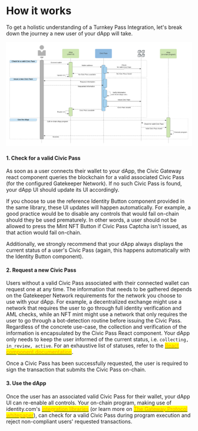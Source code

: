 # How it works

To get a holistic understanding of a Turnkey Pass Integration, let's break down the journey a new user of your dApp will take.

![Sequence diagram of a user connecting and issuing a Civic Pass.](<../../../.gitbook/assets/image (19).png>)

#### 1. Check for a valid Civic Pass

As soon as a user connects their wallet to your dApp, the Civic Gateway react component queries the blockchain for a valid associated Civic Pass (for the configured Gatekeeper Network). If no such Civic Pass is found, your dApp UI should update its UI accordingly.&#x20;

If you choose to use the reference Identity Button component provided in the same library, these UI updates will happen automatically. For example, a good practice would be to disable any controls that would fail on-chain should they be used prematurely. In other words, a user should not be allowed to press the Mint NFT Button if Civic Pass Captcha isn't issued, as that action would fail on-chain.

Additionally, we strongly recommend that your dApp always displays the current status of a user's Civic Pass (again, this happens automatically with the Identity Button component).&#x20;

#### 2. Request a new Civic Pass

Users without a valid Civic Pass associated with their connected wallet can request one at any time. The information that needs to be gathered depends on the Gatekeeper Network requirements for the network you choose to use with your dApp. For example, a decentralized exchange might use a network that requires the user to go through full identity verification and AML checks, while an NFT mint might use a network that only requires the user to go through a bot-detection routine before issuing the Civic Pass. Regardless of the concrete use-case, the collection and verification of the information is encapsulated by the Civic Pass React component. Your dApp only needs to keep the user informed of the current status, i.e. `collecting, in_review, active`. For an exhaustive list of statuses, refer to the [<mark style="color:orange;">React component documentation</mark>](ui-integration/).

Once a Civic Pass has been successfully requested, the user is required to sign the transaction that submits the Civic Pass on-chain.

#### 3. Use the dApp

Once the user has an associated valid Civic Pass for their wallet, your dApp UI can re-enable all controls. Your on-chain program, making use of identity.com's [<mark style="color:orange;">integration libraries</mark>](https://github.com/identity-com/on-chain-identity-gateway) (or learn more on [<mark style="color:orange;">The Gateway Protocol whitepaper</mark>](https://github.com/identity-com/gateway-whitepaper/blob/main/gateway-whitepaper.pdf)), can check for a valid Civic Pass during program execution and reject non-compliant users' requested transactions.
